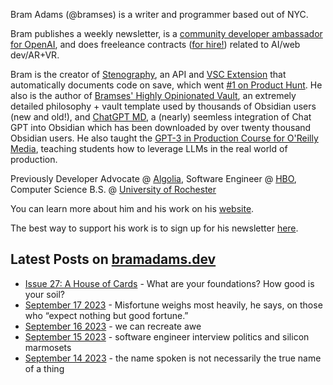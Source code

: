 Bram Adams (@bramses) is a writer and programmer based out of NYC. 

Bram publishes a weekly newsletter, is a [community developer ambassador for OpenAI](https://platform.openai.com/ambassadors), and does freeleance contracts ([for hire!](https://www.bramadams.dev/consulting/)) related to AI/web dev/AR+VR. 

Bram is the creator of [Stenography](https://stenography.dev), an API and [VSC Extension](https://marketplace.visualstudio.com/items?itemName=Stenography.stenography) that automatically documents code on save, which went [#1 on Product Hunt](https://www.producthunt.com/products/stenography#stenography). He also is the author of [Bramses' Highly Opinionated Vault](https://github.com/bramses/bramses-highly-opinionated-vault-2023), an extremely detailed philosophy + vault template used by thousands of Obsidian users (new and old!), and [ChatGPT MD](https://github.com/bramses/chatgpt-md), a (nearly) seemless integration of Chat GPT into Obsidian which has been downloaded by over twenty thousand Obsidian users. He also taught the [GPT-3 in Production Course for O'Reilly Media](https://www.oreilly.com/live-events/gpt-3-in-production/0636920065944/0636920071443/), teaching students how to leverage LLMs in the real world of production.

Previously Developer Advocate @ [Algolia](https://www.algolia.com/), Software Engineer @ [HBO](https://www.hbo.com/), Computer Science B.S. @ [University of Rochester](https://rochester.edu/)

You can learn more about him and his work on his [website](https://www.bramadams.dev/about/). 

The best way to support his work is to sign up for his newsletter [here](https://www.bramadams.dev/#/portal/).


## Latest Posts on [bramadams.dev](https://www.bramadams.dev/)

<!--START_SECTION:feed-->
* [Issue 27: A House of Cards](https:&#x2F;&#x2F;www.bramadams.dev&#x2F;202309172307&#x2F;) - What are your foundations? How good is your soil?
* [September 17 2023](https:&#x2F;&#x2F;www.bramadams.dev&#x2F;september-17-2023&#x2F;) - Misfortune weighs most heavily, he says, on those who “expect nothing but good fortune.”
* [September 16 2023](https:&#x2F;&#x2F;www.bramadams.dev&#x2F;september-16-2023&#x2F;) - we can recreate awe
* [September 15 2023](https:&#x2F;&#x2F;www.bramadams.dev&#x2F;september-15-2023&#x2F;) - software engineer interview politics and silicon marmosets
* [September 14 2023](https:&#x2F;&#x2F;www.bramadams.dev&#x2F;september-14-2023&#x2F;) - the name spoken is not necessarily the true name of a thing
<!--END_SECTION:feed-->

